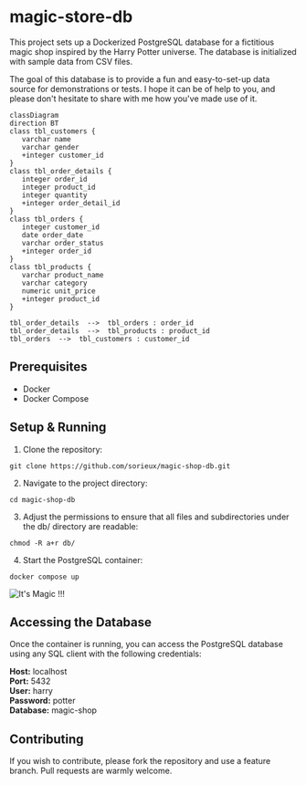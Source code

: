 # magic-store-db

This project sets up a Dockerized PostgreSQL database for a fictitious magic shop inspired by the Harry Potter universe. The database is initialized with sample data from CSV files.

The goal of this database is to provide a fun and easy-to-set-up data source for demonstrations or tests. I hope it can be of help to you, and please don't hesitate to share with me how you've made use of it.

```mermaid
classDiagram
direction BT
class tbl_customers {
   varchar name
   varchar gender
   +integer customer_id
}
class tbl_order_details {
   integer order_id
   integer product_id
   integer quantity
   +integer order_detail_id
}
class tbl_orders {
   integer customer_id
   date order_date
   varchar order_status
   +integer order_id
}
class tbl_products {
   varchar product_name
   varchar category
   numeric unit_price
   +integer product_id
}

tbl_order_details  -->  tbl_orders : order_id
tbl_order_details  -->  tbl_products : product_id
tbl_orders  -->  tbl_customers : customer_id

```

## Prerequisites

- Docker
- Docker Compose

## Setup & Running

1. Clone the repository:

```
git clone https://github.com/sorieux/magic-shop-db.git
```

2. Navigate to the project directory:

```
cd magic-shop-db
```

3. Adjust the permissions to ensure that all files and subdirectories under the db/ directory are readable:
```
chmod -R a+r db/ 
```

4. Start the PostgreSQL container:

```
docker compose up

```

![It's Magic !!!](https://media.tenor.com/kKX3uh8mm_kAAAAC/i-love-magic-magical.gif)

## Accessing the Database

Once the container is running, you can access the PostgreSQL database using any SQL client with the following credentials:

**Host:** localhost  
**Port:** 5432  
**User:** harry  
**Password:** potter  
**Database:** magic-shop

## Contributing

If you wish to contribute, please fork the repository and use a feature branch. Pull requests are warmly welcome.
